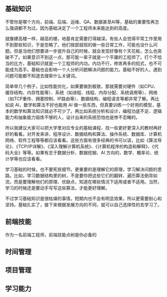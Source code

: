 ## 基础知识

不管你是哪个方向，前端、后端、运维、QA、数据甚至AI等，基础的重要性再怎么强调都不为过。因为基础决定了一个工程师未来能达到的高度。

就像建高楼一样，越高的楼，地基肯定需要打得越深。有些人会觉得平常工作里用不到那些知识，于是忽略了。他们按部就班的做一些日常工作，可能也没什么问题。但是当他们想要进一步提升自己的时候，就会发现好像有个天花板，怎么也突破不了。如果意识不到这一点，那可能一辈子就是一个平庸的工程师了。打个不恰当的比方，基础知识就是一个工程师的内功。内功不行，修炼再多的招式，也不可能成为高手。基础也会影响一个人分析问题解决问题的能力。基础不好的人，遇到问题可能都不知道去搜索什么关键词。

简单举几个例子，比如性能优化，如果要做到极致，那就需要对硬件（如CPU、缓存结构、内存性能等）、系统（如进程、线程、内存分配、系统调用等）、网络（如TCP重传、拥塞控制、IP路由等）、数据结构、编程语言等都非常了解。再比如说 AI，数学和算法不好也能用 AI 做一些东西，但真要训练一个好用的模型，基本的数学和算法知识就必不可少了。再比如系统分析和设计，编程功底不足、逻辑能力和抽象能力锻炼不够的人，设计出来的系统恐怕也是惨不忍睹的。

所以我建议大家可以把大学里对应专业的基础课程，找一些更好更深入的教材再好好的看看。对开发来讲，程序设计、数据结构和算法、操作系统、数据库、计算机网络、软件工程等等都应该看看。这些方面有很多经典的书可以读，比如《算法导论》、《TCP/IP详解》、《深入理解计算机系统》、《计算机程序的构造和解释》、《代码大全》等等。如果有志于数据分析、数据挖掘、AI 方向的，数学、概率论、统计学等也应该看看。

学习基础的时候，也不要死抠细节。更重要的是理解它的原理，学习解决问题的思路。比如，学习数据结构里的树，不是要你把这些它们的翻转、遍历算法倒背如流，而是要理解他们的原理、优缺点，知道在哪些情况下适用或者不适用。当然，学习的时候还是要动手写写这些算法，才能更好理解。

不过学习基础知识是很枯燥的事情，短期内也不会有明显效果，所以更需要耐心和坚持。基础扎实了，接下来根据发展方向的不同，就可以自己选择性的去学习了。

## 前端技能

作为一名前端工程师，前端技能点树是你必备的

## 时间管理

## 项目管理

## 学习能力
